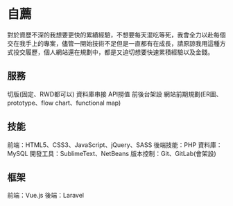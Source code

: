 # 自薦

對於資歷不深的我想要更快的累績經驗，不想要每天混吃等死，我會全力以赴每個交在我手上的專案，儘管一開始技術不足但是一直都有在成長，請原諒我用這種方式投交履歷，個人網站還在規劃中，都是又迫切想要快速累積經驗以及金錢。

## 服務

切版(固定、RWD都可以)
資料庫串接
API撈值
前後台架設
網站前期規劃(ER圖、prototype、flow chart、functional map)

## 技能

前端：HTML5、CSS3、JavaScript、jQuery、SASS
後端技能：PHP
資料庫：MySQL
開發工具：SublimeText、NetBeans
版本控制：Git、GitLab(會架設)

## 框架

前端：Vue.js
後端：Laravel

